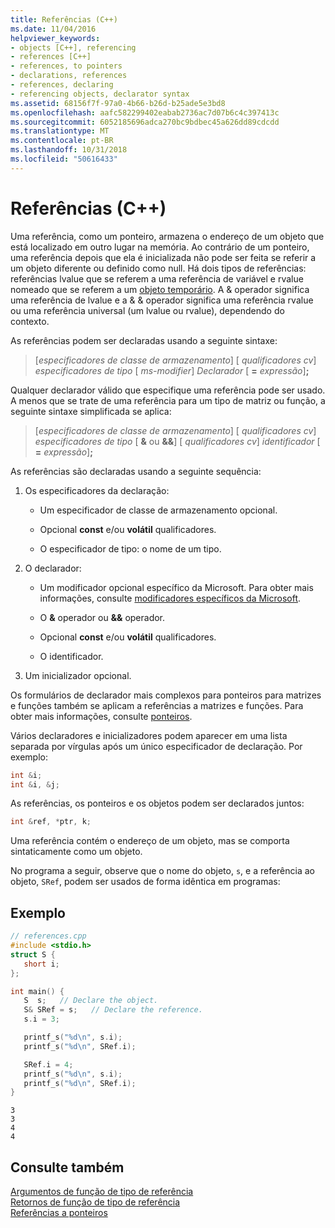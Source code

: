```yaml
---
title: Referências (C++)
ms.date: 11/04/2016
helpviewer_keywords:
- objects [C++], referencing
- references [C++]
- references, to pointers
- declarations, references
- references, declaring
- referencing objects, declarator syntax
ms.assetid: 68156f7f-97a0-4b66-b26d-b25ade5e3bd8
ms.openlocfilehash: aafc582299402eabab2736ac7d07b6c4c397413c
ms.sourcegitcommit: 6052185696adca270bc9bdbec45a626dd89cdcdd
ms.translationtype: MT
ms.contentlocale: pt-BR
ms.lasthandoff: 10/31/2018
ms.locfileid: "50616433"
---
```

# <a name="references-c"></a>Referências (C++)

Uma referência, como um ponteiro, armazena o endereço de um objeto que está localizado em outro lugar na memória. Ao contrário de um ponteiro, uma referência depois que ela é inicializada não pode ser feita se referir a um objeto diferente ou definido como null. Há dois tipos de referências: referências lvalue que se referem a uma referência de variável e rvalue nomeado que se referem a um [objeto temporário](../cpp/temporary-objects.md). A & operador significa uma referência de lvalue e a & & operador significa uma referência rvalue ou uma referência universal (um lvalue ou rvalue), dependendo do contexto.

As referências podem ser declaradas usando a seguinte sintaxe:

> \[*especificadores de classe de armazenamento*] \[ *qualificadores cv*] *especificadores de tipo* \[ *ms-modifier*]  *Declarador* \[ **=** *expressão*]**;**

Qualquer declarador válido que especifique uma referência pode ser usado. A menos que se trate de uma referência para um tipo de matriz ou função, a seguinte sintaxe simplificada se aplica:

> \[*especificadores de classe de armazenamento*] \[ *qualificadores cv*] *especificadores de tipo* \[ **&** ou **&&**] \[ *qualificadores cv*] *identificador* \[ **=** *expressão*]**;**

As referências são declaradas usando a seguinte sequência:

1. Os especificadores da declaração:

   - Um especificador de classe de armazenamento opcional.

   - Opcional **const** e/ou **volátil** qualificadores.

   - O especificador de tipo: o nome de um tipo.

1. O declarador:

   - Um modificador opcional específico da Microsoft. Para obter mais informações, consulte [modificadores específicos da Microsoft](../cpp/microsoft-specific-modifiers.md).

   - O **&** operador ou **&&** operador.

   - Opcional **const** e/ou **volátil** qualificadores.

   - O identificador.

1. Um inicializador opcional.

Os formulários de declarador mais complexos para ponteiros para matrizes e funções também se aplicam a referências a matrizes e funções. Para obter mais informações, consulte [ponteiros](../cpp/pointers-cpp.md).

Vários declaradores e inicializadores podem aparecer em uma lista separada por vírgulas após um único especificador de declaração. Por exemplo:

```cpp
int &i;
int &i, &j;
```

As referências, os ponteiros e os objetos podem ser declarados juntos:

```cpp
int &ref, *ptr, k;
```

Uma referência contém o endereço de um objeto, mas se comporta sintaticamente como um objeto.

No programa a seguir, observe que o nome do objeto, `s`, e a referência ao objeto, `SRef`, podem ser usados de forma idêntica em programas:

## <a name="example"></a>Exemplo

```cpp
// references.cpp
#include <stdio.h>
struct S {
   short i;
};

int main() {
   S  s;   // Declare the object.
   S& SRef = s;   // Declare the reference.
   s.i = 3;

   printf_s("%d\n", s.i);
   printf_s("%d\n", SRef.i);

   SRef.i = 4;
   printf_s("%d\n", s.i);
   printf_s("%d\n", SRef.i);
}
```

```Output
3
3
4
4
```

## <a name="see-also"></a>Consulte também

[Argumentos de função de tipo de referência](../cpp/reference-type-function-arguments.md)<br/>
[Retornos de função de tipo de referência](../cpp/reference-type-function-returns.md)<br/>
[Referências a ponteiros](../cpp/references-to-pointers.md)
